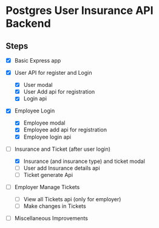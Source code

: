 # Postgres User Insurance API Backend

## Steps

- [x] Basic Express app
- [x] User API for register and Login

  - [x] User modal
  - [x] User Add api for registration
  - [x] Login api

- [x] Employee Login

  - [x] Employee modal
  - [x] Employee add api for registration
  - [x] Employee login api

- [ ] Insurance and Ticket (after user login)

  - [x] Insurance (and insurance type) and ticket modal
  - [ ] User add Insurance details api
  - [ ] Ticket generate Api

- [ ] Employer Manage Tickets

  - [ ] View all Tickets api (only for employer)
  - [ ] Make changes in Tickets

- [ ] Miscellaneous Improvements
